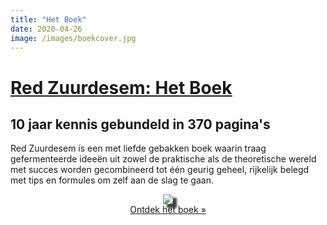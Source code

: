 ```yaml
---
title: "Het Boek"
date: 2020-04-26
image: /images/boekcover.jpg
---
```


# [Red Zuurdesem: Het Boek](/het-boek)

## 10 jaar kennis gebundeld in 370 pagina's

Red Zuurdesem is een met liefde gebakken boek waarin traag gefermenteerde ideeën uit zowel de praktische als de theoretische wereld met succes worden gecombineerd tot één geurig geheel, rijkelijk belegd met tips en formules om zelf aan de slag te gaan.

<center>
<a href="/het-boek">
    <img src="/het-boek/assets/img/efebdc275ac3846de132613bafc09033.png" style="-webkit-box-shadow: 6px 6px 3px 0px rgba(0,0,0,.75); -moz-box-shadow: 6px 6px 3px 0px rgba(0,0,0,.75); box-shadow: 6px 6px 3px 0px rgba(0,0,0,.75);" /><br/>
Ontdek het boek &raquo;
</a>

</center>